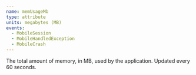 ```yaml
---
name: memUsageMb
type: attribute
units: megabytes (MB)
events:
  - MobileSession
  - MobileHandledException
  - MobileCrash
---
```


The total amount of memory, in MB, used by the application. Updated every 60 seconds.
